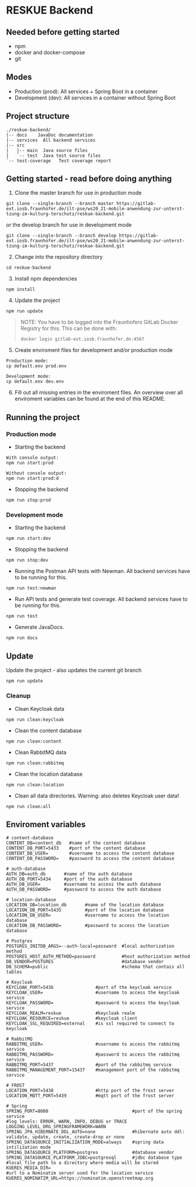 # RESKUE Backend

## Needed before getting started
- npm
- docker and docker-compose
- git

## Modes
- Production (prod): All services + Spring Boot in a container
- Development (dev): All services in a container without Spring Boot

## Project structure
```
./reskue-backend/
|-- docs    JavaDoc documentation
|-- services  All backend services
|-- src
|   |-- main  Java source files
|   `-- test  Java test source files
`-- test-coverage   Test coverage report
```

## Getting started - read before doing anything
1. Clone the master branch for use in production mode
```
git clone --single-branch --branch master https://gitlab-ext.iosb.fraunhofer.de/ilt-pse/ws20_21-mobile-anwendung-zur-unterst-tzung-im-kulturg-terschutz/reskue-backend.git
```
or the develop branch for use in development mode
```
git clone --single-branch --branch develop https://gitlab-ext.iosb.fraunhofer.de/ilt-pse/ws20_21-mobile-anwendung-zur-unterst-tzung-im-kulturg-terschutz/reskue-backend.git
```
2. Change into the repository directory
```
cd reskue-backend
```
3. Install npm dependencies
```
npm install
```
4. Update the project
```
npm run update
```
> NOTE: You have to be logged into the Fraunhofers GitLab Docker Registry for this.
> This can be done with:
> ```
> docker login gitlab-ext.iosb.fraunhofer.de:4567
> ```

5. Create enviroment files for development and/or production mode
```
Production mode:
cp default.env prod.env

Development mode:
cp default.env dev.env
```
6. Fill out all missing entries in the enviroment files. An overview over all enviroment variables can be found at the end of this README.

## Running the project
### Production mode
- Starting the backend
```
With console output:
npm run start:prod

Without console output:
npm run start:prod:d
```
- Stopping the backend
```
npm run stop:prod
```

### Development mode
- Starting the backend
```
npm run start:dev
```
- Stopping the backend
```
npm run stop:dev
```
- Running the Postman API tests with Newman. All backend services have to be running for this.
```
npm run test:newman
```
- Run API tests and generate test coverage. All backend services have to be running for this.
```
npm run test
```
- Generate JavaDocs.
```
npm run docs
```

## Update
Update the project - also updates the current git branch
```
npm run update
```

### Cleanup
- Clean Keycloak data
```
npm run clean:keycloak
```
- Clean the content database
```
npm run clean:content
```
- Clean RabbitMQ data
```
npm run clean:rabbitmq
```
- Clean the location database
```
npm run clean:location
```
- Clean all data directories. Warning: also deletes Keycloak user data!
```
npm run clean:all
```

## Enviroment variables
```
# content-database
CONTENT_DB=content_db   #name of the content database
CONTENT_DB_PORT=5433    #port of the content database
CONTENT_DB_USER=        #username to access the content database
CONTENT_DB_PASSWORD=    #password to access the content database

# auth-database
AUTH_DB=auth_db       #name of the auth database         
AUTH_DB_PORT=5434     #port of the auth database
AUTH_DB_USER=         #username to access the auth database
AUTH_DB_PASSWORD=     #password to access the auth database

# location-database
LOCATION_DB=location_db       #name of the location database
LOCATION_DB_PORT=5435         #port of the location database
LOCATION_DB_USER=             #username to access the location database
LOCATION_DB_PASSWORD=         #password to access the location database

# Postgres
POSTGRES_INITDB_ARGS=--auth-local=password  #local authorization method
POSTGRES_HOST_AUTH_METHOD=password          #host authorization method
DB_VENDOR=POSTGRES                          #database vendor
DB_SCHEMA=public                            #schema that contais all tables

# Keycloak
KEYCLOAK_PORT=5436                #port of the keycloak service
KEYCLOAK_USER=                    #username to access the keycloak service
KEYCLOAK_PASSWORD=                #password to access the keycloak service
KEYCLOAK_REALM=reskue             #keycloak realm
KEYCLOAK_RESOURCE=reskue          #keycloak client
KEYCLOAK_SSL_REQUIRED=external    #is ssl required to connect to keycloak

# RabbitMQ
RABBITMQ_USER=                    #username to access the rabbitmq service
RABBITMQ_PASSWORD=                #password to access the rabbitmq service
RABBITMQ_PORT=5437                #port of the rabbitmq service
RABBITMQ_MANAGEMENT_PORT=15437    #management port of the rabbitmq service

# FROST
LOCATION_PORT=5438                #http port of the frost server
LOCATION_MQTT_PORT=5439           #mqtt port of the frost server

# Spring
SPRING_PORT=8080                                #port of the spring service
#log levels: ERROR, WARN, INFO, DEBUG or TRACE
LOGGING_LEVEL_ORG_SPRINGFRAMEWORK=WARN          
SPRING_JPA_HIBERNATE_DDL_AUTO=none              #hibernate auto ddl: validate, update, create, create-drop or none
SPRING_DATASOURCE_INITIALIZATION_MODE=always    #spring data intilization mode
SPRING_DATASOURCE_PLATFORM=postgres             #database vendor
SPRING_DATASOURCE_PLATFORM_JDBC=postgresql      #jdbc database type
#local file path to a directory where media will be stored
KUERES_MEDIA_DIR=                               
#url to a Nominatim server used for the location service
KUERES_NOMINATIM_URL=https://nominatim.openstreetmap.org  
```